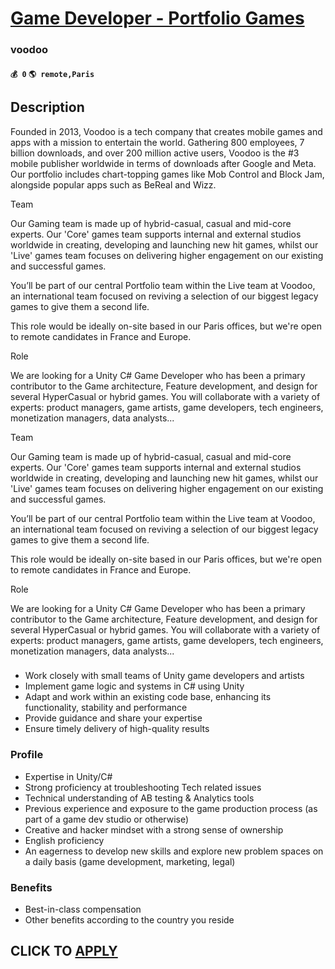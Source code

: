 # [Game Developer - Portfolio Games](https://www.remotewlb.com/apply/game-developer-portfolio-games)  
### voodoo  
#### `💰 0` `🌎 remote,Paris`  

## Description

Founded in 2013, Voodoo is a tech company that creates mobile games and apps with a mission to entertain the world. Gathering 800 employees, 7 billion downloads, and over 200 million active users, Voodoo is the #3 mobile publisher worldwide in terms of downloads after Google and Meta. Our portfolio includes chart-topping games like Mob Control and Block Jam, alongside popular apps such as BeReal and Wizz.

  

Team

  

Our Gaming team is made up of hybrid-casual, casual and mid-core experts. Our 'Core' games team supports internal and external studios worldwide in creating, developing and launching new hit games, whilst our 'Live' games team focuses on delivering higher engagement on our existing and successful games.

You’ll be part of our central Portfolio team within the Live team at Voodoo, an international team focused on reviving a selection of our biggest legacy games to give them a second life.

  

This role would be ideally on-site based in our Paris offices, but we're open to remote candidates in France and Europe.

  

Role

  

We are looking for a Unity C# Game Developer who has been a primary contributor to the Game architecture, Feature development, and design for several HyperCasual or hybrid games. You will collaborate with a variety of experts: product managers, game artists, game developers, tech engineers, monetization managers, data analysts...

  

Team

  

Our Gaming team is made up of hybrid-casual, casual and mid-core experts. Our 'Core' games team supports internal and external studios worldwide in creating, developing and launching new hit games, whilst our 'Live' games team focuses on delivering higher engagement on our existing and successful games.

You’ll be part of our central Portfolio team within the Live team at Voodoo, an international team focused on reviving a selection of our biggest legacy games to give them a second life.

  

This role would be ideally on-site based in our Paris offices, but we're open to remote candidates in France and Europe.

  

Role

  

We are looking for a Unity C# Game Developer who has been a primary contributor to the Game architecture, Feature development, and design for several HyperCasual or hybrid games. You will collaborate with a variety of experts: product managers, game artists, game developers, tech engineers, monetization managers, data analysts...

  

###

* Work closely with small teams of Unity game developers and artists
* Implement game logic and systems in C# using Unity
* Adapt and work within an existing code base, enhancing its functionality, stability and performance
* Provide guidance and share your expertise
* Ensure timely delivery of high-quality results

  

### Profile

* Expertise in Unity/C#
* Strong proficiency at troubleshooting Tech related issues
* Technical understanding of AB testing & Analytics tools
* Previous experience and exposure to the game production process (as part of a game dev studio or otherwise) 
* Creative and hacker mindset with a strong sense of ownership
* English proficiency
* An eagerness to develop new skills and explore new problem spaces on a daily basis (game development, marketing, legal)

  

### Benefits

* Best-in-class compensation
* Other benefits according to the country you reside

  

  
## CLICK TO [APPLY](https://www.remotewlb.com/apply/game-developer-portfolio-games)

